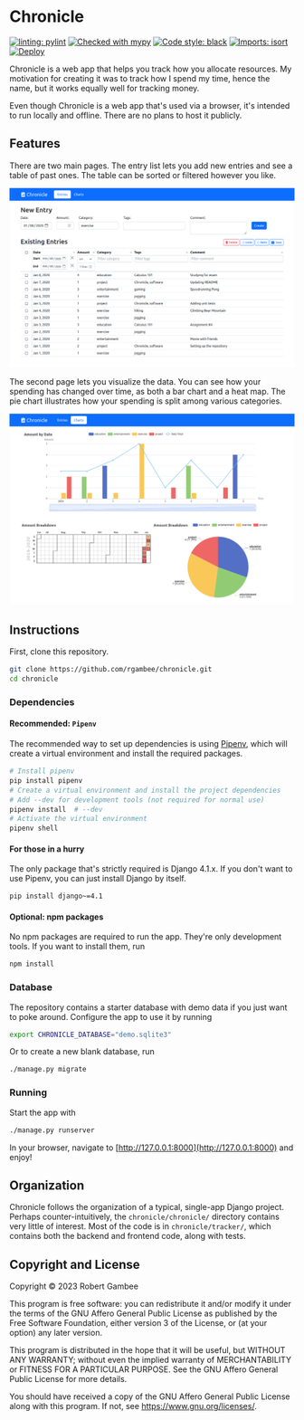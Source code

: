 # Chronicle

[![linting: pylint](https://img.shields.io/badge/linting-pylint-yellowgreen)](https://github.com/PyCQA/pylint)
[![Checked with mypy](https://www.mypy-lang.org/static/mypy_badge.svg)](https://mypy-lang.org/)
[![Code style: black](https://img.shields.io/badge/code%20style-black-000000.svg)](https://github.com/psf/black)
[![Imports: isort](https://img.shields.io/badge/%20imports-isort-%231674b1?style=flat&labelColor=ef8336)](https://pycqa.github.io/isort/)
[![Deploy](https://github.com/rgambee/chronicle/actions/workflows/deploy.yml/badge.svg)](https://github.com/rgambee/chronicle/actions/workflows/deploy.yml)

Chronicle is a web app that helps you track how you allocate resources. My
motivation for creating it was to track how I spend my time, hence the name,
but it works equally well for tracking money.

Even though Chronicle is a web app that's used via a browser, it's intended to
run locally and offline. There are no plans to host it publicly.

## Features

There are two main pages. The entry list lets you add new entries and see a
table of past ones. The table can be sorted or filtered however you like.

![Example screenshot of the entry list page](docs/entry-list.png)

The second page lets you visualize the data. You can see how your spending has
changed over time, as both a bar chart and a heat map. The pie chart
illustrates how your spending is split among various categories.

![Example screenshot of the charts page](docs/charts.png)

## Instructions

First, clone this repository.

```bash
git clone https://github.com/rgambee/chronicle.git
cd chronicle
```

### Dependencies

#### Recommended: `Pipenv`

The recommended way to set up dependencies is using
[Pipenv](https://pipenv.pypa.io/), which will create a virtual
environment and install the required packages.

```bash
# Install pipenv
pip install pipenv
# Create a virtual environment and install the project dependencies
# Add --dev for development tools (not required for normal use)
pipenv install  # --dev
# Activate the virtual environment
pipenv shell
```

#### For those in a hurry

The only package that's strictly required is Django 4.1.x. If you don't want to
use Pipenv, you can just install Django by itself.

```bash
pip install django~=4.1
```

#### Optional: npm packages

No npm packages are required to run the app. They're only development tools. If
you want to install them, run

```bash
npm install
```

### Database

The repository contains a starter database with demo data if you just want to
poke around. Configure the app to use it by running

```bash
export CHRONICLE_DATABASE="demo.sqlite3"
```

Or to create a new blank database, run

```bash
./manage.py migrate
```

### Running

Start the app with

```bash
./manage.py runserver
```

In your browser, navigate to [http://127.0.0.1:8000](http://127.0.0.1:8000)
and enjoy!

## Organization

Chronicle follows the organization of a typical, single-app Django project.
Perhaps counter-intuitively, the `chronicle/chronicle/` directory contains very
little of interest. Most of the code is in `chronicle/tracker/`, which contains
both the backend and frontend code, along with tests.

## Copyright and License

Copyright &copy; 2023 Robert Gambee

This program is free software: you can redistribute it and/or modify
it under the terms of the GNU Affero General Public License as published by
the Free Software Foundation, either version 3 of the License, or
(at your option) any later version.

This program is distributed in the hope that it will be useful,
but WITHOUT ANY WARRANTY; without even the implied warranty of
MERCHANTABILITY or FITNESS FOR A PARTICULAR PURPOSE. See the
GNU Affero General Public License for more details.

You should have received a copy of the GNU Affero General Public License
along with this program. If not, see https://www.gnu.org/licenses/.
